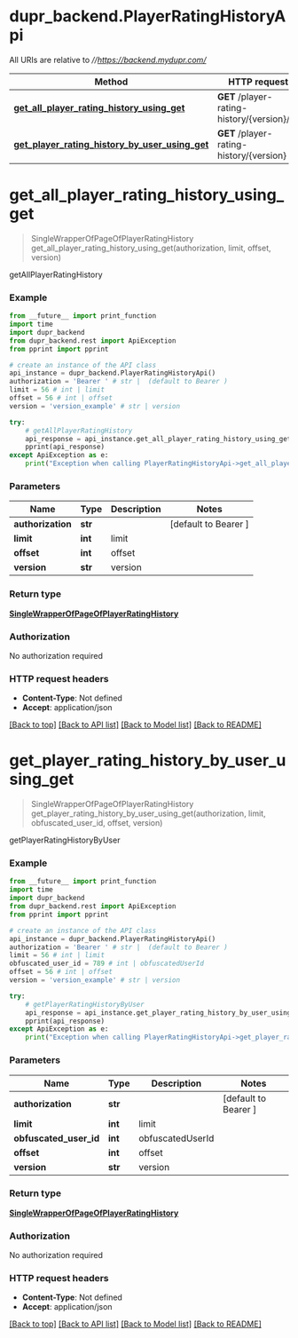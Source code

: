 # dupr_backend.PlayerRatingHistoryApi

All URIs are relative to *//https://backend.mydupr.com/*

Method | HTTP request | Description
------------- | ------------- | -------------
[**get_all_player_rating_history_using_get**](PlayerRatingHistoryApi.md#get_all_player_rating_history_using_get) | **GET** /player-rating-history/{version}/all | getAllPlayerRatingHistory
[**get_player_rating_history_by_user_using_get**](PlayerRatingHistoryApi.md#get_player_rating_history_by_user_using_get) | **GET** /player-rating-history/{version} | getPlayerRatingHistoryByUser

# **get_all_player_rating_history_using_get**
> SingleWrapperOfPageOfPlayerRatingHistory get_all_player_rating_history_using_get(authorization, limit, offset, version)

getAllPlayerRatingHistory

### Example
```python
from __future__ import print_function
import time
import dupr_backend
from dupr_backend.rest import ApiException
from pprint import pprint

# create an instance of the API class
api_instance = dupr_backend.PlayerRatingHistoryApi()
authorization = 'Bearer ' # str |  (default to Bearer )
limit = 56 # int | limit
offset = 56 # int | offset
version = 'version_example' # str | version

try:
    # getAllPlayerRatingHistory
    api_response = api_instance.get_all_player_rating_history_using_get(authorization, limit, offset, version)
    pprint(api_response)
except ApiException as e:
    print("Exception when calling PlayerRatingHistoryApi->get_all_player_rating_history_using_get: %s\n" % e)
```

### Parameters

Name | Type | Description  | Notes
------------- | ------------- | ------------- | -------------
 **authorization** | **str**|  | [default to Bearer ]
 **limit** | **int**| limit | 
 **offset** | **int**| offset | 
 **version** | **str**| version | 

### Return type

[**SingleWrapperOfPageOfPlayerRatingHistory**](SingleWrapperOfPageOfPlayerRatingHistory.md)

### Authorization

No authorization required

### HTTP request headers

 - **Content-Type**: Not defined
 - **Accept**: application/json

[[Back to top]](#) [[Back to API list]](../README.md#documentation-for-api-endpoints) [[Back to Model list]](../README.md#documentation-for-models) [[Back to README]](../README.md)

# **get_player_rating_history_by_user_using_get**
> SingleWrapperOfPageOfPlayerRatingHistory get_player_rating_history_by_user_using_get(authorization, limit, obfuscated_user_id, offset, version)

getPlayerRatingHistoryByUser

### Example
```python
from __future__ import print_function
import time
import dupr_backend
from dupr_backend.rest import ApiException
from pprint import pprint

# create an instance of the API class
api_instance = dupr_backend.PlayerRatingHistoryApi()
authorization = 'Bearer ' # str |  (default to Bearer )
limit = 56 # int | limit
obfuscated_user_id = 789 # int | obfuscatedUserId
offset = 56 # int | offset
version = 'version_example' # str | version

try:
    # getPlayerRatingHistoryByUser
    api_response = api_instance.get_player_rating_history_by_user_using_get(authorization, limit, obfuscated_user_id, offset, version)
    pprint(api_response)
except ApiException as e:
    print("Exception when calling PlayerRatingHistoryApi->get_player_rating_history_by_user_using_get: %s\n" % e)
```

### Parameters

Name | Type | Description  | Notes
------------- | ------------- | ------------- | -------------
 **authorization** | **str**|  | [default to Bearer ]
 **limit** | **int**| limit | 
 **obfuscated_user_id** | **int**| obfuscatedUserId | 
 **offset** | **int**| offset | 
 **version** | **str**| version | 

### Return type

[**SingleWrapperOfPageOfPlayerRatingHistory**](SingleWrapperOfPageOfPlayerRatingHistory.md)

### Authorization

No authorization required

### HTTP request headers

 - **Content-Type**: Not defined
 - **Accept**: application/json

[[Back to top]](#) [[Back to API list]](../README.md#documentation-for-api-endpoints) [[Back to Model list]](../README.md#documentation-for-models) [[Back to README]](../README.md)

